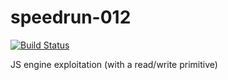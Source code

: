 # speedrun-012

[![Build Status](https://travis-ci.com/o-o-overflow/dc2019q-speedrun-012.svg?token=6XM5nywRvLrMFwxAsXj3&branch=master)](https://travis-ci.com/o-o-overflow/dc2019q-speedrun-012)

JS engine exploitation (with a read/write primitive)
 
